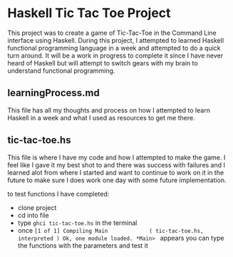 # Haskell Tic Tac Toe Project

This project was to create a game of Tic-Tac-Toe in the Command Line interface using Haskell.
During this project, I attempted to learned Haskell functional programming language in a week and attempted to do a quick turn around. It will be a work in progress to complete it since I have never heard of Haskell but will attempt to switch gears with my brain to understand functional programming.

## learningProcess.md
This file has all my thoughts and process on how I attempted to learn Haskell in a week and what I used as resources to get me there.

## tic-tac-toe.hs
This file is where I have my code and how I attempted to make the game. I feel like I gave it my best shot to and there was success with failures and I learned alot from where I started and want to continue to work on it in the future to make sure I does work one day with some future implementation.

to test functions I have completed:

- clone project
- cd into file
- type ```ghci tic-tac-toe.hs``` in the terminal
- once ```[1 of 1] Compiling Main             ( tic-tac-toe.hs, interpreted )
Ok, one module loaded.
*Main> ``` appears you can type the functions with the parameters and test it

